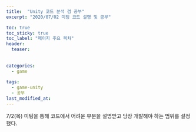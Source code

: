 ```yaml
---
title:  "Unity 코드 분석 겸 공부"
excerpt: "2020/07/02 미팅 코드 설명 및 공부"

toc: true
toc_sticky: true
toc_label: "페이지 주요 목차"
header:
  teaser: 
  
  
categories:
  - game
  
tags:
  - game-unity
  - 공부
last_modified_at: 
---
```


7/2(목) 미팅을 통해 코드에서 어려운 부분을 설명받고 당장 개발해야 하는 범위를 설정했다.

